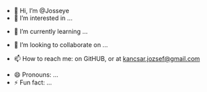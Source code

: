 - 👋 Hi, I’m @Josseye
- 👀 I’m interested in ...
+ 🌱 I’m currently learning ...
- 💞️ I’m looking to collaborate on ...
+ 📫 How to reach me: on GitHUB, or at kancsar.jozsef@gmail.com
- 😄 Pronouns: ...
- ⚡ Fun fact: ...
